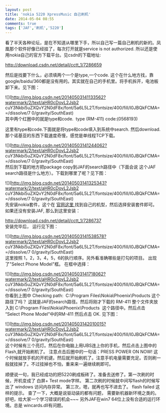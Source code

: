 ```yaml
---
layout: post
title: 'nokia 5220 XpressMusic 自己刷机'
date: 2014-05-04 08:55
comments: true
tags: ['JAF','刷机','5220']
---
```


看了半天各种论坛，是在不知道从哪里下手，所以自己写一篇自己刷机的新的。凤凰那个软件好像已经挂了，每次打开就是service is not
authorized. 所以还是使用nokia自己的官方下载平台。见csdn的下载地址:

[ http://download.csdn.net/detail/cctt_1/7286659
](http://download.csdn.net/detail/cctt_1/7286659)

然后是找要下什么，必须填两个一个是type,一个code.
这个在什么地方找，靠google/baidu/360都是没有用的。其实就在自己的手机里。将手机拆开，电池板卸下来。见下图：

![](http://img.blog.csdn.net/20140503141133562?watermark/2/text/aHR0cDovL2Jsb2
cuY3Nkbi5uZXQvY2N0dF8x/font/5a6L5L2T/fontsize/400/fill/I0JBQkFCMA==/dissolve/7
0/gravity/SouthEast)  
其中两个红圈中的就是type和code.  type (RM-411) code:(0568193)

这里有type和code.下面就是将type和code填入到系统中search. 然后download.
那个诺基亚的东西下载速度奇慢，感觉是单线程TCP下载。

![](http://img.blog.csdn.net/20140503141244062?watermark/2/text/aHR0cDovL2Jsb2
cuY3Nkbi5uZXQvY2N0dF8x/font/5a6L5L2T/fontsize/400/fill/I0JBQkFCMA==/dissolve/7
0/gravity/SouthEast)  
然后到下载的地方把package copy到JAF的search路径中（下面会说 这个JAF search路径是什么地方）。下载到哪里了呢？见下图：

![](http://img.blog.csdn.net/20140503141325343?watermark/2/text/aHR0cDovL2Jsb2
cuY3Nkbi5uZXQvY2N0dF8x/font/5a6L5L2T/fontsize/400/fill/I0JBQkFCMA==/dissolve/7
0/gravity/SouthEast)  
先安装nokia套件，这个在 [ 官网这里 ](http://www.nokia.com/cn-zh/support/)
找到自己的机型，然后选择安装套件即可。 如果还没有安装JAF, 那么到这里安装：

[ http://download.csdn.net/detail/cctt_1/7286737
](http://download.csdn.net/detail/cctt_1/7286737)  
安装完毕后， 运行见下图：

![](http://img.blog.csdn.net/20140503141538578?watermark/2/text/aHR0cDovL2Jsb2
cuY3Nkbi5uZXQvY2N0dF8x/font/5a6L5L2T/fontsize/400/fill/I0JBQkFCMA==/dissolve/7
0/gravity/SouthEast)  
这里按照 1，2，3，4，5，6的执行顺序。另外看准确哪些是打勾的项目。 出现了"Select Phone Model"框。 在框中选择：

![](http://img.blog.csdn.net/20140503141718062?watermark/2/text/aHR0cDovL2Jsb2
cuY3Nkbi5uZXQvY2N0dF8x/font/5a6L5L2T/fontsize/400/fill/I0JBQkFCMA==/dissolve/7
0/gravity/SouthEast)  
你看到上图中 Checking path:  C:\Program Files\Nokia\Phoenix\Products 这个路径了吗？
这就是JAF的search路径。然后将刚才下载的 RM-411 整个文件夹放入到 C:\Program
Files\Nokia\Phoenix\Products  这个路径中。然后点击 “Select Phone Model”中的RM-411 然后点击 OK.
见下图：

![](http://img.blog.csdn.net/20140503142010015?watermark/2/text/aHR0cDovL2Jsb2
cuY3Nkbi5uZXQvY2N0dF8x/font/5a6L5L2T/fontsize/400/fill/I0JBQkFCMA==/dissolve/7
0/gravity/SouthEast)  
这个时候有三个亮灯。然后在你电脑上用UBS连上你的手机，然后点击上图中的Flash,就开始刷机了。 注意点击后圈中的一句话：PRESS POWER ON
NOW! 这个时候就按手机的开机键。然后就开始刷机了。注意手机电量需要充足。否则刷一般就挂掉了。不过挂掉也不怕，重来来一遍继续刷即可。

顺便说一句，我已经成功的把5220刷成板砖了。准备去送修了。第一次刷的时候，开机变成了 白屏+ Test mode字样。
第二次刷的时候就中间写flash的时候写出了 windows 访问内存异常。 第三次，嗯，就再也写不进去了。 flash failed 这样的提示。
查了一下，大概是说驱动装的都有问题， 需要新机器新环境之类的。  
好吧，给大家一个学习错误的机会~~~ 另外JAF在win7 64位上没有合适的运行环境。总是 wincards.dll有问题。  

